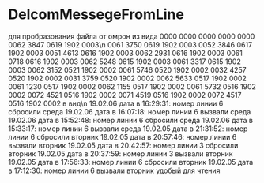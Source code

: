 # DelcomMessegeFromLine
для  пробразования файла
от  омрон  из вида 
0000	0000	0000	0000	0000	0062	3847	0619	1902	0003\n
0061	3750	0619	1902	0003	0052	3846	0617	1902	0003
0051	4613	0616	1902	0003	0062	2931	0616	1902	0003
0061	0718	0616	1902	0003	0062	5248	0615	1902	0003
0061	3317	0615	1902	0003	0062	3152	0521	1902	0002
0061	5746	0520	1902	0002	0032	4257	0520	1902	0002
0031	3759	0520	1902	0002	0062	5633	0517	1902	0002
0061	1230	0517	1902	0002	0062	1155	0517	1902	0002
0061	5732	0516	1902	0002	0072	4521	0516	1902	0002
0071	4519	0516	1902	0002	0072	4517	0516	1902	0002
в вид\n
19.02.06 дата   в 16:29:31: номер линии 6 сбросили  среда 
19.02.06 дата   в 16:07:18: номер линии 6 вызвали   среда 
19.02.06 дата   в 15:52:48: номер линии 6 сбросили  среда 
19.02.06 дата   в 15:33:17: номер линии 6 вызвали   среда 
19.02.05 дата   в 21:31:52: номер линии 6 сбросили  вторник 
19.02.05 дата   в 20:57:46: номер линии 6 вызвали   вторник 
19.02.05 дата   в 20:42:57: номер линии 3 сбросили  вторник 
19.02.05 дата   в 20:37:59: номер линии 3 вызвали   вторник 
19.02.05 дата   в 17:56:33: номер линии 6 сбросили  вторник 
19.02.05 дата   в 17:12:30: номер линии 6 вызвали   вторник 
удобый для чтения
